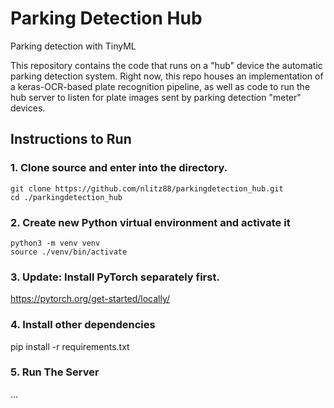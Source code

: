 # Parking Detection Hub
Parking detection with TinyML

This repository contains the code that runs on a "hub" device the automatic parking detection system. Right now, this repo houses an implementation of a keras-OCR-based plate recognition pipeline, as well as code to run the hub server to listen for plate images sent by parking detection "meter" devices.

## Instructions to Run

### 1. Clone source and enter into the directory.
```
git clone https://github.com/nlitz88/parkingdetection_hub.git
cd ./parkingdetection_hub
```

### 2. Create new Python virtual environment and activate it
```
python3 -m venv venv
source ./venv/bin/activate
```

### 3. Update: Install PyTorch separately first.
https://pytorch.org/get-started/locally/

### 4. Install other dependencies
pip install -r requirements.txt

### 5. Run The Server
...
